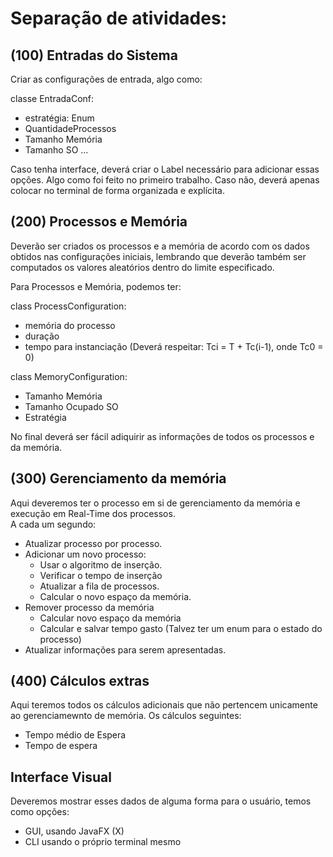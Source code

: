# Separação de atividades:

## (100) Entradas do Sistema

Criar as configurações de entrada, algo como:

classe EntradaConf:

- estratégia: Enum
- QuantidadeProcessos
- Tamanho Memória
- Tamanho SO
...

Caso tenha interface, deverá criar o Label necessário para adicionar essas opções.
Algo como foi feito no primeiro trabalho. Caso não, deverá apenas colocar no terminal de forma organizada e
explícita.

## (200) Processos e Memória

Deverão ser criados os processos e a memória de acordo com os dados obtidos nas configurações iniciais,
lembrando que deverão também ser computados os valores aleatórios dentro do limite especificado.

Para Processos e Memória, podemos ter:

class ProcessConfiguration:

- memória do processo
- duração
- tempo para instanciação (Deverá respeitar: Tci = T + Tc(i-1), onde Tc0 = 0)

class MemoryConfiguration:

- Tamanho Memória
- Tamanho Ocupado SO
- Estratégia

No final deverá ser fácil adiquirir as informações de todos os processos e da memória.

## (300) Gerenciamento da memória

Aqui deveremos ter o processo em si de gerenciamento da memória e execução em Real-Time dos processos.  
A cada um segundo:

- Atualizar processo por processo.
- Adicionar um novo processo:
    - Usar o algoritmo de inserção.
    - Verificar o tempo de inserção
    - Atualizar a fila de processos.
    - Calcular o novo espaço da memória.
- Remover processo da memória
    - Calcular novo espaço da memória
    - Calcular e salvar tempo gasto (Talvez ter um enum para o estado do processo)
- Atualizar informações para serem apresentadas.

## (400) Cálculos extras

Aqui teremos todos os cálculos adicionais que não pertencem unicamente ao gerenciamewnto de memória.
Os cálculos seguintes:

- Tempo médio de Espera
- Tempo de espera

## Interface Visual

Deveremos mostrar esses dados de alguma forma para o usuário, temos como opções:

- GUI, usando JavaFX (X)
- CLI usando o próprio terminal mesmo
